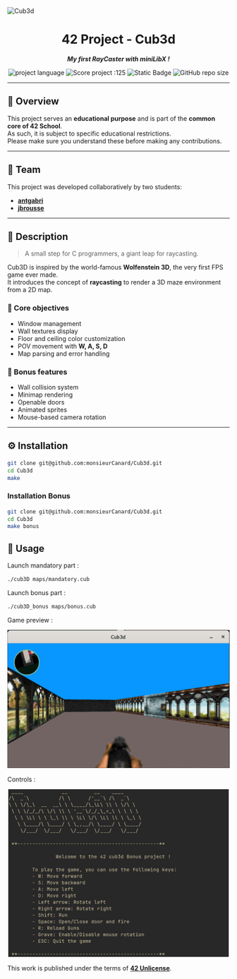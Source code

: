 
![Cub3d](https://github.com/user-attachments/assets/007de45a-eb9b-47e7-bc76-d58f0757c775)

<h1 align="center">
	42 Project - Cub3d
</h1>

<p align="center">
	<b><i> My first RayCaster with miniLibX !</i></b>
</p>

<!-- <p align="center">
	<img src="https://github.com/monsieurCanard/monsieurCanard/blob/main/badges/cub3dm.png" alt="cub3d_logo" />
</p> -->



<p align="center">
	<img src="https://img.shields.io/github/languages/top/monsieurCanard/Cub3d?color=red" alt="project language" />
	<img src="https://img.shields.io/badge/Score-125-red?style=flat-square&logo=42" alt="Score project :125"/>
	<img alt="Static Badge" src="https://img.shields.io/badge/Outstanding-3-red?style=flat-square&logo=42">
	<img alt="GitHub repo size" src="https://img.shields.io/github/repo-size/monsieurCanard/Cub3d?style=flat-square&logo=github&color=red">
</p>



---

## 🧭 Overview

This project serves an **educational purpose** and is part of the **common core of 42 School**.  
As such, it is subject to specific educational restrictions.  
Please make sure you understand these before making any contributions.

---

## 👥 Team

This project was developed collaboratively by two students:

- [**antgabri**](https://profile.intra.42.fr/users/antgabri)  
- [**jbrousse**](https://profile.intra.42.fr/users/jbrousse)

---

## 📜 Description

> A small step for C programmers, a giant leap for raycasting.

Cub3D is inspired by the world-famous **Wolfenstein 3D**, the very first FPS game ever made.  
It introduces the concept of **raycasting** to render a 3D maze environment from a 2D map.

### 🎯 Core objectives
- Window management  
- Wall textures display  
- Floor and ceiling color customization  
- POV movement with **W, A, S, D**  
- Map parsing and error handling  

### 💎 Bonus features
- Wall collision system  
- Minimap rendering  
- Openable doors  
- Animated sprites  
- Mouse-based camera rotation  

---

## ⚙️ Installation

```bash
git clone git@github.com:monsieurCanard/Cub3d.git
cd Cub3d
make
```
### Installation Bonus
```bash
git clone git@github.com:monsieurCanard/Cub3d.git
cd Cub3d
make bonus
```

## 🤖 Usage

Launch mandatory part :

```bash
./cub3D maps/mandatory.cub
```

Launch bonus part :
```bash
./cub3D_bonus maps/bonus.cub
```

Game preview : 
<p align="center">
	<img src="https://github.com/monsieurCanard/Cub3d/blob/main/img/ingame.png" 
	alt="game"/>
</p>

Controls :
<p align="center">
	<img src="https://github.com/monsieurCanard/Cub3d/blob/main/img/controls.png" length="500" width="500"
	alt="controls"/>
</p>





This work is published under the terms of **[42 Unlicense](https://github.com/gcamerli/42unlicense)**.
